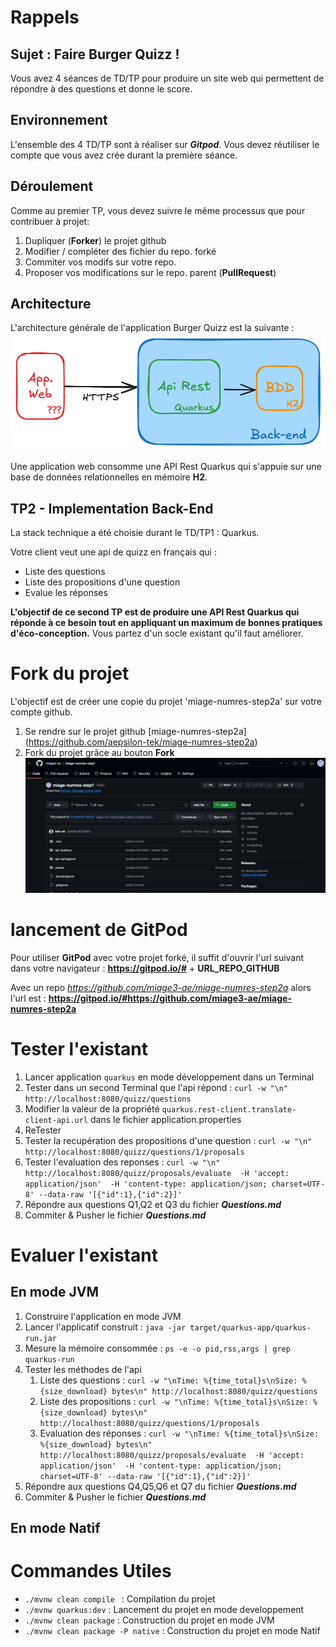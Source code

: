 

# Rappels

## Sujet : Faire Burger Quizz !
Vous avez 4 séances de TD/TP pour  produire un site web qui permettent de répondre à des questions et  donne le score.


## Environnement
L'ensemble des  4 TD/TP sont à réaliser sur **_Gitpod_**.
Vous devez réutiliser le compte que vous avez crée durant la première séance.

## Déroulement

Comme au premier TP, vous devez suivre le même processus que pour contribuer à projet:
1. Dupliquer (**Forker**) le projet github
1. Modifier / compléter des fichier du repo. forké
1. Commiter vos modifs sur votre repo.
1. Proposer vos modifications sur le repo. parent (**PullRequest**)

## Architecture
L'architecture   générale de  l'application  Burger Quizz est la suivante :
![Capture d'écran](assets/Archi.png)

Une application web consomme une API Rest Quarkus  qui s'appuie sur une base de données relationnelles en  mémoire **H2**.

## TP2 - Implementation Back-End

La stack technique a été choisie durant le TD/TP1 : Quarkus.

Votre client  veut une api de quizz en français qui :
* Liste des questions
* Liste des propositions d'une question
* Evalue les réponses

**L'objectif de ce second TP est de produire une API Rest Quarkus qui réponde à ce besoin tout en appliquant un maximum de bonnes pratiques d'éco-conception.**
Vous partez d'un socle existant qu'il faut améliorer.

# Fork du projet
L'objectif est de créer une copie du projet 'miage-numres-step2a' sur votre compte github.

1. Se rendre sur le projet github [miage-numres-step2a] (https://github.com/aepsilon-tek/miage-numres-step2a)
1. Fork du projet grâce au bouton **Fork**
![Capture d'écran](assets/Fork.png)

# lancement de GitPod

Pour utiliser  **GitPod** avec votre projet forké, il suffit d'ouvrir  l'url suivant dans votre navigateur :
**https://gitpod.io/#** + **URL_REPO_GITHUB**

Avec un repo _https://github.com/miage3-ae/miage-numres-step2a_ alors l'url est : **https://gitpod.io/#https://github.com/miage3-ae/miage-numres-step2a**


# Tester l'existant
1. Lancer application `quarkus` en mode développement dans un Terminal
1. Tester dans un second Terminal que l'api répond : ```curl -w "\n" http://localhost:8080/quizz/questions ```
1. Modifier la valeur de la propriété `quarkus.rest-client.translate-client-api.url` dans le fichier application.properties
1. ReTester
1. Tester la recupération des propositions d'une question :  ```curl -w "\n" http://localhost:8080/quizz/questions/1/proposals ```
1. Tester l'evaluation des reponses : ```curl -w "\n" http://localhost:8080/quizz/proposals/evaluate  -H 'accept: application/json'  -H 'content-type: application/json; charset=UTF-8' --data-raw '[{"id":1},{"id":2}]' ```
1. Répondre aux questions Q1,Q2 et Q3 du fichier **_Questions.md_**
1. Commiter  & Pusher le fichier **_Questions.md_**

# Evaluer l'existant
## En mode JVM
1. Construire l'application en mode JVM
1. Lancer l'applicatif construit : `java -jar target/quarkus-app/quarkus-run.jar`
1. Mesure la mémoire consommée : `ps -e -o pid,rss,args | grep quarkus-run`
1. Tester les méthodes de l'api
    1. Liste des questions : `curl -w "\nTime: %{time_total}s\nSize: %{size_download} bytes\n" http://localhost:8080/quizz/questions`
    1. Liste des propositions : `curl -w "\nTime: %{time_total}s\nSize: %{size_download} bytes\n" http://localhost:8080/quizz/questions/1/proposals`
    1. Evaluation des réponses : `curl -w "\nTime: %{time_total}s\nSize: %{size_download} bytes\n" http://localhost:8080/quizz/proposals/evaluate  -H 'accept: application/json'  -H 'content-type: application/json; charset=UTF-8' --data-raw '[{"id":1},{"id":2}]'`
1. Répondre aux questions Q4,Q5,Q6 et Q7 du fichier **_Questions.md_**
1. Commiter  & Pusher le fichier **_Questions.md_**

## En mode Natif

# Commandes Utiles
* ```./mvnw clean compile ``` : Compilation du projet
* ```./mvnw quarkus:dev``` : Lancement du projet en mode developpement
* ```./mvnw clean package``` : Construction du projet en mode JVM
* ```./mvnw clean package -P native``` : Construction du projet en mode Natif
